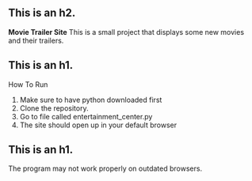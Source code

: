 ## This is an h2.
**Movie Trailer Site**
This is a small project that displays some new movies and their trailers. 

## This is an h1.
How To Run
1. Make sure to have python downloaded first 
2. Clone the repository.
3. Go to file called entertainment_center.py
4. The site should open up in your default browser


## This is an h1.
The program may not work properly on outdated browsers. 
